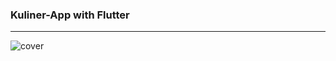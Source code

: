 <h3>Kuliner-App with Flutter</h3>

---

![cover](https://user-images.githubusercontent.com/93023359/210065149-8c14a797-86e0-4f76-8322-e79bd0598d62.jpg)
